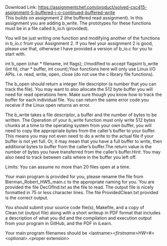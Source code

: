 Download Link: https://assignmentchef.com/product/solved-csc415-assignment-5-buffered-i-o-continued-buffered-write
<br>
This builds on assignment 2 (the buffered read assignment). In this assignment you are adding b_write. The prototypes for these functions must be in a file called b_io.h (provided).

You will be just writing one function and modifying another of the functions in b_io.c from your Assignment 2. If you feel your assignment 2 is good, please use that, otherwise I have provided a version of b_io.c for you to start with.

int b_open (char * filename, int flags); //modified to accept flagsint b_write (int fd, char * buffer, int count);Your functions here will only use Linux I/O APIs. i.e. read, write, open, close (do not use the c library file functions).

The b_open should return a integer file descriptor (a number that you can track the file). You may want to also allocate the 512 byte buffer you will need for read operations here. Make sure though you know how to track the buffer for each individual file. You can return the same error code you receive if the Linux open returns an error.

The b_write takes a file descriptor, a buffer and the number of bytes to be written. The Operation of your b_write function must only write 512 bytes chunks at a time to the operating system from your own buffer, you will need to copy the appropriate bytes from the caller’s buffer to your buffer. This means you may not even need to do a write to the actual file if your buffer is not yet full. Or, it may mean that you have a full buffer to write, then additional bytes to buffer from the caller’s buffer.The return value is the number of bytes you have transferred from the caller’s buffer.Hint: You may also need to track between calls where in the buffer you left off.

Limits: You can assume no more than 20 files open at a time.

Your main program is provided for you, please rename the file from Bierman_Robert_HW5_main.c to the appropriate naming for you. You are provided the file DecOfInd.txt as the file to read. The output file is nicely formatted in 75 or less character lines. The file ProvidedClean.txt provided is the correct output.

You should submit your source code file(s), Makefile, and a copy of Clean.txt (output file) along with a short writeup in PDF format that includes a description of what you did and the compilation and execution output from your program in GitHub, and the PDF in iLearn.

Your main program filenames should be &lt;lastname&gt;_&lt;firstname&gt;HW&lt;#&gt;_&lt;optional&gt;.&lt;proper extension&gt;
